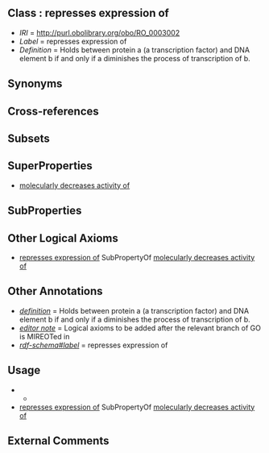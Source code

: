 
## Class : represses expression of

 * *IRI* = http://purl.obolibrary.org/obo/RO_0003002
 * *Label* = represses expression of
 * *Definition* = Holds between protein a (a transcription factor) and DNA element b if and only if a diminishes the process of transcription of b.

## Synonyms


## Cross-references


## Subsets


## SuperProperties

 * [molecularly decreases activity of](../../RO/49/RO_0002449.md)

## SubProperties


## Other Logical Axioms

 * [represses expression of](../../RO/02/RO_0003002.md) SubPropertyOf [molecularly decreases activity of](../../RO/49/RO_0002449.md)

## Other Annotations

 * *[definition](../../IAO/15/IAO_0000115.md)* = Holds between protein a (a transcription factor) and DNA element b if and only if a diminishes the process of transcription of b.
 * *[editor note](../../IAO/16/IAO_0000116.md)* = Logical axioms to be added after the relevant branch of GO is MIREOTed in
 * *[rdf-schema#label](../../el/rdf-schema#label.md)* = represses expression of

## Usage

 * -
 * [represses expression of](../../RO/02/RO_0003002.md) SubPropertyOf [molecularly decreases activity of](../../RO/49/RO_0002449.md)

## External Comments

